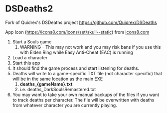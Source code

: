 # DSDeaths2
Fork of Quidrex's DSDeaths project
https://github.com/Quidrex/DSDeaths



App Icon (https://icons8.com/icons/set/skull--static) from [icons8.com](https://icons8.com/)



1. Start a Souls game
   1. WARNING - This may not work and you may risk bans if you use this with Elden Ring while Easy Anti-Cheat (EAC) is running
2. Load a character
3. Start this app
4. It should find the game process and start listening for deaths.
5. Deaths will write to a game-specific TXT file (not character specific) that will be in the same location as the main EXE 
   1. **deaths_{gameName}.txt**
   2. i.e. deaths_DarkSoulsRemastered.txt
6. You may want to take your own manual backups of the files if you want to track deaths per character. The file will be overwritten with deaths from whatever character you are currently playing.

